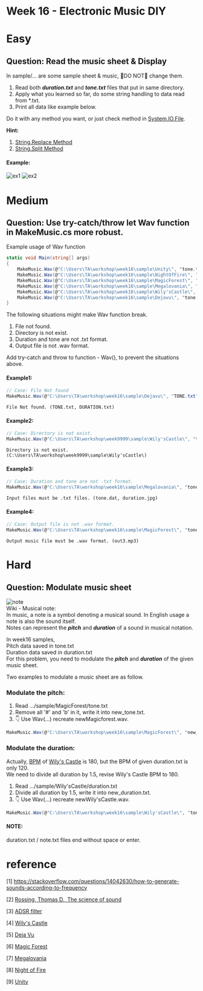 # Week 16 - Electronic Music DIY

# Easy 
## Question: Read the music sheet & Display
In sample/... are some sample sheet & music, :rotating_light:DO NOT:rotating_light: change them. 

1. Read both ***duration.txt*** and ***tone.txt*** files that put in same directory.
2. Apply what you learned so far, do some string handling to data read from *.txt.
3. Print all data like example below.

Do it with any method you want, or just check method in [System.IO.File](https://docs.microsoft.com/en-us/dotnet/api/system.io.file?view=net-5.0).

**Hint:** 

1. [String.Replace Method](https://docs.microsoft.com/en-us/dotnet/api/system.string.replace?view=net-5.0)
2. [String.Split Method](https://docs.microsoft.com/en-us/dotnet/api/system.string.split?view=net-5.0)

#### Example:
![ex1](https://imgur.com/5P3qRQ7.jpg) ![ex2](https://imgur.com/hArRax6.jpg)
# Medium 
## Question: Use try-catch/throw let Wav function in MakeMusic.cs more robust.

Example usage of Wav function

```C#
static void Main(string[] args)
{
    MakeMusic.Wav(@"C:\Users\TA\workshop\week16\sample\Unity\", "tone.txt", "duration.txt", "Unity.wav", 5);
    MakeMusic.Wav(@"C:\Users\TA\workshop\week16\sample\NightOfFire\", "tone.txt", "duration.txt", "NightOfFire.wav", 4);
    MakeMusic.Wav(@"C:\Users\TA\workshop\week16\sample\MagicForest\", "tone.txt", "duration.txt", "MagicForest.wav", 3);
    MakeMusic.Wav(@"C:\Users\TA\workshop\week16\sample\Megalovania\", "tone.txt", "duration.txt", "Megalovania.wav", 2);
    MakeMusic.Wav(@"C:\Users\TA\workshop\week16\sample\Wily'sCastle\", "tone.txt", "duration.txt", "Wily'sCastle.wav", 1);
    MakeMusic.Wav(@"C:\Users\TA\workshop\week16\sample\Dejavu\", "tone.txt", "duration.txt", "Dejavu.wav");
}
```

The following situations might make Wav function break.

1. File not found.
2. Directory is not exist.
3. Duration and tone are not .txt format.
4. Output file is not .wav format.

Add try-catch and throw to function - Wav(), to prevent the situations above.

#### Example1:
```C#
// Case: File Not found
MakeMusic.Wav(@"C:\Users\TA\workshop\week16\sample\Dejavu\", "TONE.txt", "DURATION.txt", "out0.wav");
```
```
File Not found. (TONE.txt, DURATION.txt)
```
#### Example2:
```C#
// Case: Directory is not exist.
MakeMusic.Wav(@"C:\Users\TA\workshop\week9999\sample\Wily'sCastle\", "tone.txt", "duration.txt", "out1.wav", 1);
```
```
Directory is not exist. (C:\Users\TA\workshop\week9999\sample\Wily'sCastle\)
```         
#### Example3:
```C#
// Case: Duration and tone are not .txt format.
MakeMusic.Wav(@"C:\Users\TA\workshop\week16\sample\Megalovania\", "tone.dat", "duration.jpg", "out2.wav", 2);
```
```
Input files must be .txt files. (tone.dat, duration.jpg)
```
#### Example4:
```C#
// Case: Output file is not .wav format.
MakeMusic.Wav(@"C:\Users\TA\workshop\week16\sample\MagicForest\", "tone.txt", "duration.txt", "out3.mp3", 3);
```
```
Output music file must be .wav format. (out3.mp3)
```            
# Hard
## Question: Modulate music sheet
![note](https://imgur.com/O55EedJ.jpg) \
Wiki - Musical note: \
In music, a note is a symbol denoting a musical sound. In English usage a note is also the sound itself. \
Notes can represent the ***pitch*** and ***duration*** of a sound in musical notation.

In week16 samples, \
Pitch data saved in tone.txt \
Duration data saved in duration.txt \
For this problem, you need to modulate the ***pitch*** and ***duration*** of the given music sheet.

Two examples to modulate a music sheet are as follow.
### Modulate the pitch:
1. Read .../sample/MagicForest/tone.txt
2. Remove all '#' and 'b' in it, write it into new_tone.txt.
3. :point_down: Use Wav(...) recreate newMagicforest.wav.
```C#
MakeMusic.Wav(@"C:\Users\TA\workshop\week16\sample\MagicForest\", "new_tone.txt", "duration.txt", "newMagicforest.wav", 1);
```

### Modulate the duration:
Actually, [BPM](https://en.wikipedia.org/wiki/Tempo) of [Wily's Castle](https://musescore.com/user/8853446/scores/4256311) is 180, but the BPM of given duration.txt is only 120. \
We need to divide all duration by 1.5, revise Wily's Castle BPM to 180.
1. Read .../sample/Wily'sCastle/duration.txt
2. Divide all duration by 1.5, write it into new_duration.txt.
3. :point_down: Use Wav(...) recreate newWily'sCastle.wav.
```C#
MakeMusic.Wav(@"C:\Users\TA\workshop\week16\sample\Wily'sCastle\", "tone.txt", "new_duration.txt", "newWily'sCastle.wav", 1);
```

#### NOTE:
duration.txt / note.txt files end without space or enter.

# reference
[1] https://stackoverflow.com/questions/14042630/how-to-generate-sounds-according-to-frequency

[2] [Rossing, Thomas D., The science of sound](https://ntu.primo.exlibrisgroup.com/discovery/fulldisplay?docid=alma991002261069704786&context=L&vid=886NTU_INST:886NTU_INST&lang=en&search_scope=MyInst_and_CI&adaptor=Local%20Search%20Engine&tab=Everything&query=any,contains,The%20science%20of%20sound&offset=0)

[3] [ADSR filter](https://www.wikiaudio.org/adsr-envelope/#:~:text=An%20ADSR%20envelope%20is%20a,often%20its%20loudness%20over%20time.)

[4] [Wily's Castle](https://musescore.com/user/8853446/scores/4256311)

[5] [Deja Vu](https://musescore.com/user/26506551/scores/4835692)

[6] [Magic Forest](https://www.poppiano.org/en/sheet/?id=8466)

[7] [Megalovania](https://musescore.com/user/3095931/scores/1287966)

[8] [Night of Fire](https://musescore.com/vodkat/scores/6108518)

[9] [Unity](https://musescore.com/desion/thefatratunity)



